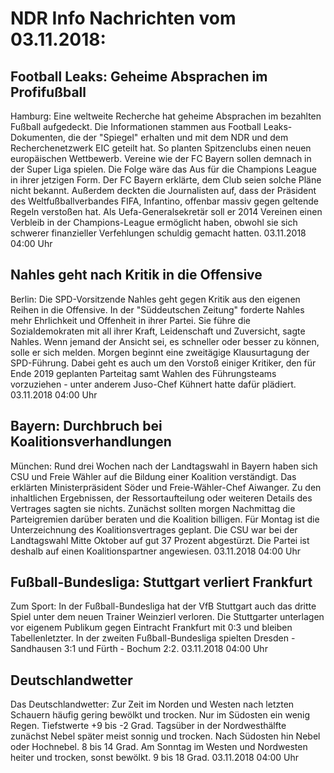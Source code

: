 # NDR Info Nachrichten vom 03.11.2018:


## Football Leaks: Geheime Absprachen im Profifußball
Hamburg: Eine weltweite Recherche hat geheime Absprachen im bezahlten Fußball aufgedeckt. Die Informationen stammen aus Football Leaks-Dokumenten, die der "Spiegel" erhalten und mit dem NDR und dem Recherchenetzwerk EIC geteilt hat. So planten Spitzenclubs einen neuen europäischen Wettbewerb. Vereine wie der FC Bayern sollen demnach in der Super Liga spielen. Die Folge wäre das Aus für die Champions League in ihrer jetzigen Form. Der FC Bayern erklärte, dem Club seien solche Pläne nicht bekannt. Außerdem deckten die Journalisten auf, dass der Präsident des Weltfußballverbandes FIFA, Infantino, offenbar massiv gegen geltende Regeln verstoßen hat. Als Uefa-Generalsekretär soll er 2014 Vereinen einen Verbleib in der Champions-League ermöglicht haben, obwohl sie sich schwerer finanzieller Verfehlungen schuldig gemacht hatten. 03.11.2018 04:00 Uhr 

## Nahles geht nach Kritik in die Offensive
Berlin: Die SPD-Vorsitzende Nahles geht gegen Kritik aus den eigenen Reihen in die Offensive. In der "Süddeutschen Zeitung" forderte Nahles mehr Ehrlichkeit und Offenheit in ihrer Partei. Sie führe die Sozialdemokraten mit all ihrer Kraft, Leidenschaft und Zuversicht, sagte Nahles. Wenn jemand der Ansicht sei, es schneller oder besser zu können, solle er sich melden. Morgen beginnt eine zweitägige Klausurtagung der SPD-Führung. Dabei geht es auch um den Vorstoß einiger Kritiker, den für Ende 2019 geplanten Parteitag samt Wahlen des Führungsteams vorzuziehen - unter anderem Juso-Chef Kühnert hatte dafür plädiert. 03.11.2018 04:00 Uhr 

## Bayern: Durchbruch bei Koalitionsverhandlungen
München: Rund drei Wochen nach der Landtagswahl in Bayern haben sich CSU und Freie Wähler auf die Bildung einer Koalition verständigt. Das erklärten Ministerpräsident Söder und Freie-Wähler-Chef Aiwanger. Zu den inhaltlichen Ergebnissen, der Ressortaufteilung oder weiteren Details des Vertrages sagten sie nichts. Zunächst sollten morgen Nachmittag die Parteigremien darüber beraten und die Koalition billigen. Für Montag ist die Unterzeichnung des Koalitionsvertrages geplant. Die CSU war bei der Landtagswahl Mitte Oktober auf gut 37 Prozent abgestürzt. Die Partei ist deshalb auf einen Koalitionspartner angewiesen. 03.11.2018 04:00 Uhr 

## Fußball-Bundesliga: Stuttgart verliert Frankfurt
Zum Sport: In der Fußball-Bundesliga hat der VfB Stuttgart auch das dritte Spiel unter dem neuen Trainer Weinzierl verloren. Die Stuttgarter unterlagen vor eigenem Publikum gegen Eintracht Frankfurt mit 0:3 und bleiben Tabellenletzter. In der zweiten Fußball-Bundesliga spielten Dresden - Sandhausen 3:1 und Fürth - Bochum 2:2. 03.11.2018 04:00 Uhr 

## Deutschlandwetter
Das Deutschlandwetter: Zur Zeit im Norden und Westen nach letzten Schauern häufig gering bewölkt und trocken. Nur im Südosten ein wenig Regen. Tiefstwerte +9 bis -2 Grad. Tagsüber in der Nordwesthälfte zunächst Nebel später meist sonnig und trocken. Nach Südosten hin Nebel oder Hochnebel. 8 bis 14 Grad. Am Sonntag im Westen und Nordwesten heiter und trocken, sonst bewölkt. 9 bis 18 Grad. 03.11.2018 04:00 Uhr 
